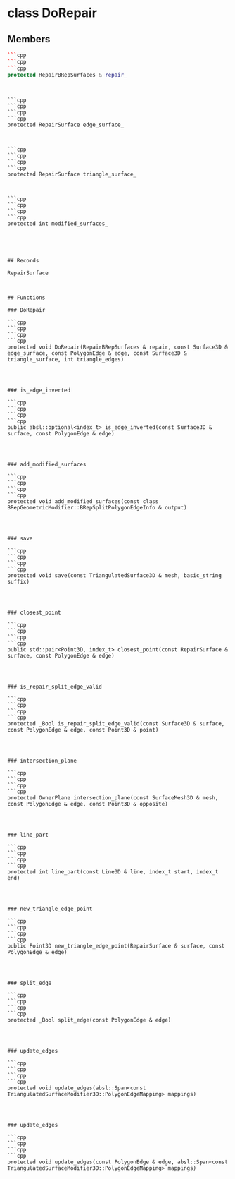 # class DoRepair


## Members

```cpp
```cpp
```cpp
```cpp
protected RepairBRepSurfaces & repair_
```
```
```
```

```cpp
```cpp
```cpp
```cpp
protected RepairSurface edge_surface_
```
```
```
```

```cpp
```cpp
```cpp
```cpp
protected RepairSurface triangle_surface_
```
```
```
```

```cpp
```cpp
```cpp
```cpp
protected int modified_surfaces_
```
```
```
```



## Records

RepairSurface



## Functions

### DoRepair

```cpp
```cpp
```cpp
```cpp
protected void DoRepair(RepairBRepSurfaces & repair, const Surface3D & edge_surface, const PolygonEdge & edge, const Surface3D & triangle_surface, int triangle_edges)
```
```
```
```


### is_edge_inverted

```cpp
```cpp
```cpp
```cpp
public absl::optional<index_t> is_edge_inverted(const Surface3D & surface, const PolygonEdge & edge)
```
```
```
```


### add_modified_surfaces

```cpp
```cpp
```cpp
```cpp
protected void add_modified_surfaces(const class BRepGeometricModifier::BRepSplitPolygonEdgeInfo & output)
```
```
```
```


### save

```cpp
```cpp
```cpp
```cpp
protected void save(const TriangulatedSurface3D & mesh, basic_string suffix)
```
```
```
```


### closest_point

```cpp
```cpp
```cpp
```cpp
public std::pair<Point3D, index_t> closest_point(const RepairSurface & surface, const PolygonEdge & edge)
```
```
```
```


### is_repair_split_edge_valid

```cpp
```cpp
```cpp
```cpp
protected _Bool is_repair_split_edge_valid(const Surface3D & surface, const PolygonEdge & edge, const Point3D & point)
```
```
```
```


### intersection_plane

```cpp
```cpp
```cpp
```cpp
protected OwnerPlane intersection_plane(const SurfaceMesh3D & mesh, const PolygonEdge & edge, const Point3D & opposite)
```
```
```
```


### line_part

```cpp
```cpp
```cpp
```cpp
protected int line_part(const Line3D & line, index_t start, index_t end)
```
```
```
```


### new_triangle_edge_point

```cpp
```cpp
```cpp
```cpp
public Point3D new_triangle_edge_point(RepairSurface & surface, const PolygonEdge & edge)
```
```
```
```


### split_edge

```cpp
```cpp
```cpp
```cpp
protected _Bool split_edge(const PolygonEdge & edge)
```
```
```
```


### update_edges

```cpp
```cpp
```cpp
```cpp
protected void update_edges(absl::Span<const TriangulatedSurfaceModifier3D::PolygonEdgeMapping> mappings)
```
```
```
```


### update_edges

```cpp
```cpp
```cpp
```cpp
protected void update_edges(const PolygonEdge & edge, absl::Span<const TriangulatedSurfaceModifier3D::PolygonEdgeMapping> mappings)
```
```
```
```




